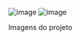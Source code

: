 ![image](https://github.com/DiegoFernandesM/Pokedex/assets/86379302/476af74c-059d-4266-9cbc-a6f4e20d5f6f)
![image](https://github.com/DiegoFernandesM/Pokedex/assets/86379302/449dbe03-3467-4a54-879b-b5b698b54e72)


Imagens do projeto
